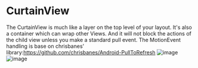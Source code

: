 CurtainView
===========

The CurtainView is much like a layer on the top level of your layout. It's also a container which can wrap other Views.
And it will not block the actions of the child view unless you make a standard pull event.
The MotionEvent handling is base on chrisbanes' library:https://github.com/chrisbanes/Android-PullToRefresh
![image](https://github.com/aicaprio/CurtainView/blob/master/preview/p1.gif)   
![image](https://github.com/aicaprio/CurtainView/blob/master/preview/p2.gif)

